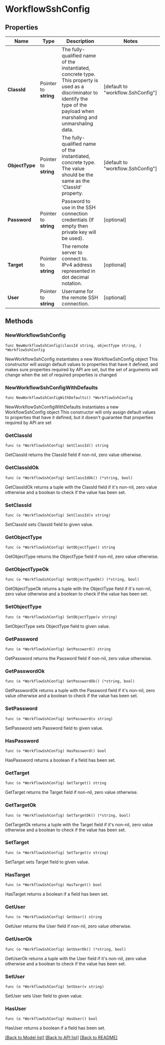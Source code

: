 # WorkflowSshConfig

## Properties

Name | Type | Description | Notes
------------ | ------------- | ------------- | -------------
**ClassId** | Pointer to **string** | The fully-qualified name of the instantiated, concrete type. This property is used as a discriminator to identify the type of the payload when marshaling and unmarshaling data. | [default to "workflow.SshConfig"]
**ObjectType** | Pointer to **string** | The fully-qualified name of the instantiated, concrete type. The value should be the same as the &#39;ClassId&#39; property. | [default to "workflow.SshConfig"]
**Password** | Pointer to **string** | Password to use in the SSH connection credentials (If empty then private key will be used). | [optional] 
**Target** | Pointer to **string** | The remote server to connect to. IPv4 address represented in dot decimal notation. | [optional] 
**User** | Pointer to **string** | Username for the remote SSH connection. | [optional] 

## Methods

### NewWorkflowSshConfig

`func NewWorkflowSshConfig(classId string, objectType string, ) *WorkflowSshConfig`

NewWorkflowSshConfig instantiates a new WorkflowSshConfig object
This constructor will assign default values to properties that have it defined,
and makes sure properties required by API are set, but the set of arguments
will change when the set of required properties is changed

### NewWorkflowSshConfigWithDefaults

`func NewWorkflowSshConfigWithDefaults() *WorkflowSshConfig`

NewWorkflowSshConfigWithDefaults instantiates a new WorkflowSshConfig object
This constructor will only assign default values to properties that have it defined,
but it doesn't guarantee that properties required by API are set

### GetClassId

`func (o *WorkflowSshConfig) GetClassId() string`

GetClassId returns the ClassId field if non-nil, zero value otherwise.

### GetClassIdOk

`func (o *WorkflowSshConfig) GetClassIdOk() (*string, bool)`

GetClassIdOk returns a tuple with the ClassId field if it's non-nil, zero value otherwise
and a boolean to check if the value has been set.

### SetClassId

`func (o *WorkflowSshConfig) SetClassId(v string)`

SetClassId sets ClassId field to given value.


### GetObjectType

`func (o *WorkflowSshConfig) GetObjectType() string`

GetObjectType returns the ObjectType field if non-nil, zero value otherwise.

### GetObjectTypeOk

`func (o *WorkflowSshConfig) GetObjectTypeOk() (*string, bool)`

GetObjectTypeOk returns a tuple with the ObjectType field if it's non-nil, zero value otherwise
and a boolean to check if the value has been set.

### SetObjectType

`func (o *WorkflowSshConfig) SetObjectType(v string)`

SetObjectType sets ObjectType field to given value.


### GetPassword

`func (o *WorkflowSshConfig) GetPassword() string`

GetPassword returns the Password field if non-nil, zero value otherwise.

### GetPasswordOk

`func (o *WorkflowSshConfig) GetPasswordOk() (*string, bool)`

GetPasswordOk returns a tuple with the Password field if it's non-nil, zero value otherwise
and a boolean to check if the value has been set.

### SetPassword

`func (o *WorkflowSshConfig) SetPassword(v string)`

SetPassword sets Password field to given value.

### HasPassword

`func (o *WorkflowSshConfig) HasPassword() bool`

HasPassword returns a boolean if a field has been set.

### GetTarget

`func (o *WorkflowSshConfig) GetTarget() string`

GetTarget returns the Target field if non-nil, zero value otherwise.

### GetTargetOk

`func (o *WorkflowSshConfig) GetTargetOk() (*string, bool)`

GetTargetOk returns a tuple with the Target field if it's non-nil, zero value otherwise
and a boolean to check if the value has been set.

### SetTarget

`func (o *WorkflowSshConfig) SetTarget(v string)`

SetTarget sets Target field to given value.

### HasTarget

`func (o *WorkflowSshConfig) HasTarget() bool`

HasTarget returns a boolean if a field has been set.

### GetUser

`func (o *WorkflowSshConfig) GetUser() string`

GetUser returns the User field if non-nil, zero value otherwise.

### GetUserOk

`func (o *WorkflowSshConfig) GetUserOk() (*string, bool)`

GetUserOk returns a tuple with the User field if it's non-nil, zero value otherwise
and a boolean to check if the value has been set.

### SetUser

`func (o *WorkflowSshConfig) SetUser(v string)`

SetUser sets User field to given value.

### HasUser

`func (o *WorkflowSshConfig) HasUser() bool`

HasUser returns a boolean if a field has been set.


[[Back to Model list]](../README.md#documentation-for-models) [[Back to API list]](../README.md#documentation-for-api-endpoints) [[Back to README]](../README.md)


